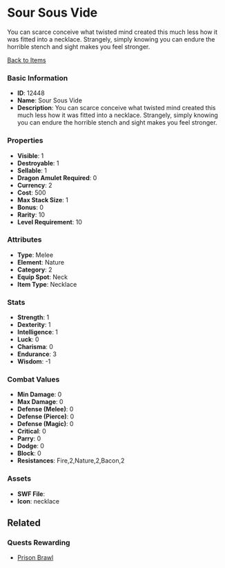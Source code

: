 # Sour Sous Vide

You can scarce conceive what twisted mind created this much less how it was fitted into a necklace. Strangely, simply knowing you can endure the horrible stench and sight makes you feel stronger.

[Back to Items](../items.md)

### Basic Information

- **ID**: 12448
- **Name**: Sour Sous Vide
- **Description**: You can scarce conceive what twisted mind created this much less how it was fitted into a necklace. Strangely, simply knowing you can endure the horrible stench and sight makes you feel stronger.

### Properties

- **Visible**: 1
- **Destroyable**: 1
- **Sellable**: 1
- **Dragon Amulet Required**: 0
- **Currency**: 2
- **Cost**: 500
- **Max Stack Size**: 1
- **Bonus**: 0
- **Rarity**: 10
- **Level Requirement**: 10

### Attributes

- **Type**: Melee
- **Element**: Nature
- **Category**: 2
- **Equip Spot**: Neck
- **Item Type**: Necklace

### Stats

- **Strength**: 1
- **Dexterity**: 1
- **Intelligence**: 1
- **Luck**: 0
- **Charisma**: 0
- **Endurance**: 3
- **Wisdom**: -1

### Combat Values

- **Min Damage**: 0
- **Max Damage**: 0
- **Defense (Melee)**: 0
- **Defense (Pierce)**: 0
- **Defense (Magic)**: 0
- **Critical**: 0
- **Parry**: 0
- **Dodge**: 0
- **Block**: 0
- **Resistances**: Fire,2,Nature,2,Bacon,2

### Assets

- **SWF File**: 
- **Icon**: necklace

## Related

### Quests Rewarding

- [Prison Brawl](../quests/1185-prison-brawl.md)

